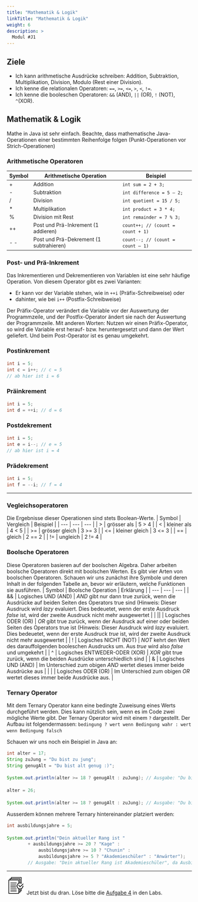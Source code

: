 ```yaml
---
title: "Mathematik & Logik"
linkTitle: "Mathematik & Logik"
weight: 6
description: >
  Modul #J1
---
```


## Ziele

- Ich kann arithmetische Ausdrücke schreiben: Addition, Subtraktion, Multiplikation, Division, Modulo (Rest einer Division).
- Ich kenne die relationalen Operatoren: `==`, `>=`, `<=`, `>`, `<`, `!=`.
- Ich kenne die booleschen Operatoren: `&&` (AND), `||` (OR), `!` (NOT), `^`(XOR).

## Mathematik & Logik

Mathe in Java ist sehr einfach. Beachte, dass mathematische Java-Operationen einer bestimmten Reihenfolge folgen (Punkt-Operationen vor Strich-Operationen)

### Arithmetische Operatoren

| Symbol | Arithmetische Operation                 | Beispiel                          |
| ------ | --------------------------------------- | --------------------------------- |
| +      | Addition                                | `int sum = 2 + 3;`                |
| -      | Subtraktion                             | `int difference = 5 – 2;`         |
| /      | Division                                | `int quotient = 15 / 5;`          |
| \*     | Multiplikation                          | `int product = 3 * 4;`            |
| %      | Division mit Rest                       | `int remainder = 7 % 3;`          |
| ++     | Post und Prä-Inkrement (1 addieren)     | `count++; // (count = count + 1)` |
| - -    | Post und Prä-Dekrement (1 subtrahieren) | `count--; // (count = count – 1)` |

### Post- und Prä-Inkrement

Das Inkrementieren und Dekrementieren von Variablen ist eine sehr häufige Operation.
Von diesem Operator gibt es zwei Varianten:

- Er kann vor der Variable stehen, wie in `++i` (Präfix-Schreibweise) oder
- dahinter, wie bei `i++` (Postfix-Schreibweise)

Der Präfix-Operator verändert die Variable vor der Auswertung der Programmzeile, und der Postfix-Operator ändert sie nach der Auswertung der Programmzeile. Mit anderen Worten: Nutzen wir einen Präfix-Operator, so wird die Variable erst herauf- bzw. heruntergesetzt und dann der Wert geliefert. Und beim Post-Operator ist es genau umgekehrt.

### Postinkrement

```java
int i = 5;
int c = i++; // c = 5
// ab hier ist i = 6
```

### Präinkrement

```java
int i = 5;
int d = ++i; // d = 6
```

### Postdekrement

```java
int i = 5;
int e = i--; // e = 5
// ab hier ist i = 4
```

### Prädekrement

```java
int i = 5;
int f = --i; // f = 4
```

---

### Vegleichsoperatoren

Die Ergebnisse dieser Operationen sind stets Boolean-Werte.
| Symbol | Vergleich | Beispiel |
| --- | --- | --- |
| > | grösser als | 5 > 4 |
| < | kleiner als | 4 < 5 |
| >= | grösser gleich | 3 >= 3 |
| <= | kleiner gleich | 3 <= 3 |
| == | gleich | 2 == 2 |
| != | ungleich | 2 != 4 |

### Boolsche Operatoren

Diese Operatoren basieren auf der boolschen Algebra. Daher arbeiten boolsche Operatoren direkt mit boolschen Werten. Es gibt vier Arten von boolschen Operatoren. Schauen wir uns zunächst ihre Symbole und deren Inhalt in der folgenden Tabelle an, bevor wir erläutern, welche Funktionen sie ausführen.
| Symbol | Boolsche Operation | Erklärung |
| --- | --- | --- |
| && | Logisches UND (AND) | _AND_ gibt nur dann true zurück, wenn die Ausdrücke auf beiden Seiten des Operators true sind (Hinweis: Dieser Ausdruck wird _lazy_ evaluiert. Dies bedeuetet, wenn der erste Ausdruck _false_ ist, wird der zweite Ausdruck nicht mehr ausgewertet |
| \|\| | Logisches ODER (OR) | _OR_ gibt true zurück, wenn der Ausdruck auf einer oder beiden Seiten des Operators true ist (Hinweis: Dieser Ausdruck wird _lazy_ evaluiert. Dies bedeuetet, wenn der erste Ausdruck _true_ ist, wird der zweite Ausdruck nicht mehr ausgewertet |
| ! | Logisches NICHT (NOT) | _NOT_ kehrt den Wert des darauffolgenden booleschen Ausdrucks um. Aus _true_ wird also _false_ und umgekehrt |
| ^ | Logisches ENTWEDER-ODER (XOR) | _XOR_ gibt true zurück, wenn die beiden Ausdrücke unterschiedlich sind |
| & | Logisches UND (AND) | Im Unterschied zum obigen _AND_ wertet dieses immer beide Ausdrücke aus |
| \| | Logisches ODER (OR) | Im Unterschied zum obigen _OR_ wertet dieses immer beide Ausdrücke aus. |

### Ternary Operator

Mit dem Ternary Operator kann eine bedingte Zuweisung eines Werts durchgeführt werden. Dies kann nützlich sein, wenn es
im Code zwei mögliche Werte gibt. Der Ternary Operator wird mit einem `?` dargestellt. Der Aufbau ist folgendermassen:
`bedingung ? wert wenn Bedingung wahr : wert wenn Bedingung falsch`

Schauen wir uns noch ein Beispiel in Java an:

```java
int alter = 17;
String zuJung = "Du bist zu jung";
String genugAlt = "Du bist alt genug :)";

System.out.println(alter >= 18 ? genugAlt : zuJung); // Ausgabe: "Du bist zu jung", da das Alter kleiner als 18 ist.

alter = 26;

System.out.println(alter >= 18 ? genugAlt : zuJung); // Ausgabe: "Du bist alt genug :)", da das Alter grösser als 18 ist.
```

Ausserdem können mehrere Ternary hintereinander platziert werden:

```java
int ausbildungsjahre = 5;

System.out.println("Dein aktueller Rang ist "
        + ausbildungsjahre >= 20 ? "Kage" :
            ausbildungsjahre >= 10 ? "Chunin" :
            ausbildungsjahre >= 5 ? "Akademieschüler" : "Anwärter");
        // Ausgabe: "Dein aktueller Rang ist Akademieschüler", da Ausbildungs Jahre >= 5
```

---

![task1](/images/task.png) Jetzt bist du dran. Löse bitte die [Aufgabe 4](../../../../labs/02_java/03_java-grundlagen/01_basicexercises/#aufgabe-4---einfache-berechnungen) in den Labs.
